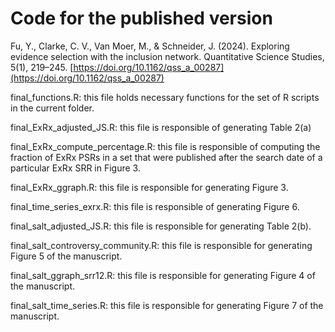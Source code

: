 # Code for the published version
Fu, Y., Clarke, C. V., Van Moer, M., & Schneider, J. (2024). Exploring evidence selection with the inclusion network. Quantitative Science Studies, 5(1), 219–245. [https://doi.org/10.1162/qss_a_00287](https://doi.org/10.1162/qss_a_00287)

final_functions.R: this file holds necessary functions for the set of R scripts in the current folder.

final_ExRx_adjusted_JS.R: this file is responsible of generating Table 2(a)

final_ExRx_compute_percentage.R: this file is responsible of computing the fraction of ExRx PSRs in a set that were published after the search date of a particular ExRx SRR in Figure 3.

final_ExRx_ggraph.R: this file is responsible for generating Figure 3.

final_time_series_exrx.R: this file is responsible of generating Figure 6. 

final_salt_adjusted_JS.R: this file is responsible for generating Table 2(b).

final_salt_controversy_community.R: this file is responsible for generating Figure 5 of the manuscript.

final_salt_ggraph_srr12.R: this file is responsible for generating Figure 4 of the manuscript.

final_salt_time_series.R: this file is responsible for generating Figure 7 of the manuscript. 




